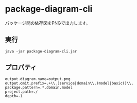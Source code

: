 # package-diagram-cli

パッケージ間の依存図をPNGで出力します。

## 実行

```
java -jar package-diagram-cli.jar 
```

## プロパティ

```
output.diagram.name=output.png
output.omit.prefix=.+\\.(service|domain\\.(model|basic))\\.
package.pattern=.*.domain.model
project.path=./
depth=-1
```

